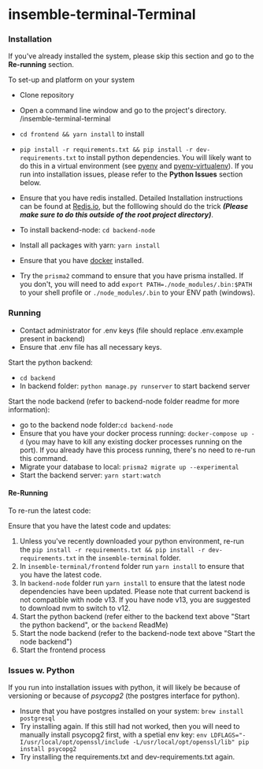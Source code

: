 # insemble-terminal-Terminal


### Installation

If you've already installed the system, please skip this section and go to the **Re-running** section.

To set-up and platform on your system

- Clone repository
- Open a command line window and go to the project's directory. /insemble-terminal-terminal
- `cd frontend && yarn install` to install
- `pip install -r requirements.txt && pip install -r dev-requirements.txt` to install python dependencies. You will likely want to do this in a virtual environment (see [pyenv](https://github.com/pyenv/pyenv) and [pyenv-virtualenv](https://github.com/pyenv/pyenv-virtualenv)). If you run into installation issues, please refer to the **Python Issues** section below.
- Ensure that you have redis installed. Detailed Installation instructions can be found at [Redis.io](https://redis.io/topics/quickstart), but the folllowing should do the trick ***(Please make sure to do this outside of the root project directory)***.


- To install backend-node: `cd backend-node`
- Install all packages with yarn: `yarn install`
- Ensure that you have [docker](https://www.docker.com/?utm_source=google&utm_medium=cpc&utm_campaign=dockerhomepage&utm_content=namer&utm_term=dockerhomepage&utm_budget=growth&gclid=EAIaIQobChMI-ObJicaM6AIVSdbACh3pBQMuEAAYASAAEgI98PD_BwE) installed.
- Try the `prisma2` command to ensure that you have prisma installed. If you don't, you will need to add `export PATH=./node_modules/.bin:$PATH` to your shell profile or `./node_modules/.bin` to your ENV path (windows).

### Running

- Contact administrator for .env keys (file should replace .env.example present in backend)
- Ensure that .env file has all necessary keys.

Start the python backend:
- `cd backend`
- In backend folder: `python manage.py runserver` to start backend server

Start the node backend (refer to backend-node folder readme for more information):

- go to the backend node folder:`cd backend-node`
- Ensure that you have your docker process running: `docker-compose up -d` (you may have to kill any existing docker processes running on the port). If you already have this process running, there's no need to re-run this command.
- Migrate your database to local: `prisma2 migrate up --experimental`
- Start the backend server: `yarn start:watch`

#### Re-Running

To re-run the latest code:

Ensure that you have the latest code and updates:
1. Unless you've recently downloaded your python environment, re-run the `pip install -r requirements.txt && pip install -r dev-requirements.txt` in the `insemble-terminal` folder.
2. In `insemble-terminal/frontend` folder run `yarn install` to ensure that you have the latest code.
3. In `backend-node` folder run `yarn install` to ensure that the latest node dependencies have been updated. Please note that current backend is not compatible with node v13. If you have node v13, you are suggested to download nvm to switch to v12.
4. Start the python backend (refer either to the backend text above "Start the python backend", or the `backend` ReadMe)
5. Start the node backend (refer to the backend-node text above "Start the node backend")
6. Start the frontend process

### Issues w. Python
If you run into installation issues with python, it will likely be because of versioning or because of *psycopg2* (the postgres interface for python).

- Insure that you have postgres installed on your system: `brew install postgresql`
- Try installing again. If this still had not worked, then you will need to manually install psycopg2 first, with a spetial env key: `env LDFLAGS="-I/usr/local/opt/openssl/include -L/usr/local/opt/openssl/lib" pip install psycopg2`
- Try installing the requirements.txt and dev-requirements.txt again.